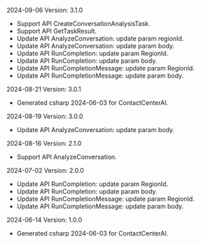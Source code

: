 2024-09-06 Version: 3.1.0
- Support API CreateConversationAnalysisTask.
- Support API GetTaskResult.
- Update API AnalyzeConversation: update param regionId.
- Update API AnalyzeConversation: update param body.
- Update API RunCompletion: update param RegionId.
- Update API RunCompletion: update param body.
- Update API RunCompletionMessage: update param RegionId.
- Update API RunCompletionMessage: update param body.


2024-08-21 Version: 3.0.1
- Generated csharp 2024-06-03 for ContactCenterAI.

2024-08-19 Version: 3.0.0
- Update API AnalyzeConversation: update param body.


2024-08-16 Version: 2.1.0
- Support API AnalyzeConversation.


2024-07-02 Version: 2.0.0
- Update API RunCompletion: update param RegionId.
- Update API RunCompletion: update param body.
- Update API RunCompletionMessage: update param RegionId.
- Update API RunCompletionMessage: update param body.


2024-06-14 Version: 1.0.0
- Generated csharp 2024-06-03 for ContactCenterAI.

